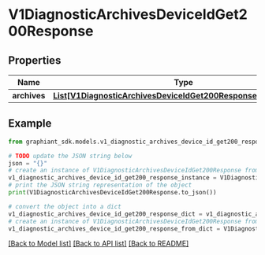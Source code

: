 # V1DiagnosticArchivesDeviceIdGet200Response


## Properties

Name | Type | Description | Notes
------------ | ------------- | ------------- | -------------
**archives** | [**List[V1DiagnosticArchivesDeviceIdGet200ResponseArchivesInner]**](V1DiagnosticArchivesDeviceIdGet200ResponseArchivesInner.md) |  | [optional] 

## Example

```python
from graphiant_sdk.models.v1_diagnostic_archives_device_id_get200_response import V1DiagnosticArchivesDeviceIdGet200Response

# TODO update the JSON string below
json = "{}"
# create an instance of V1DiagnosticArchivesDeviceIdGet200Response from a JSON string
v1_diagnostic_archives_device_id_get200_response_instance = V1DiagnosticArchivesDeviceIdGet200Response.from_json(json)
# print the JSON string representation of the object
print(V1DiagnosticArchivesDeviceIdGet200Response.to_json())

# convert the object into a dict
v1_diagnostic_archives_device_id_get200_response_dict = v1_diagnostic_archives_device_id_get200_response_instance.to_dict()
# create an instance of V1DiagnosticArchivesDeviceIdGet200Response from a dict
v1_diagnostic_archives_device_id_get200_response_from_dict = V1DiagnosticArchivesDeviceIdGet200Response.from_dict(v1_diagnostic_archives_device_id_get200_response_dict)
```
[[Back to Model list]](../README.md#documentation-for-models) [[Back to API list]](../README.md#documentation-for-api-endpoints) [[Back to README]](../README.md)


